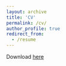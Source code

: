 ```yaml
---
layout: archive
title: 'CV'
permalink: /cv/
author_profile: true
redirect_from:
  - /resume
---
```

Download [here](http://he-siyu.github.io/files/resume_SH.pdf)
